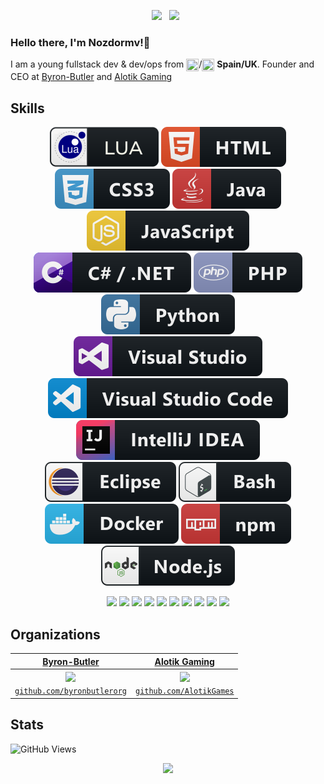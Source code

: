 <p align='center'>
<a href="https://twitter.com/nozdormv"><img height="64" src="https://cdn4.iconfinder.com/data/icons/social-media-icons-the-circle-set/48/twitter_circle-512.png"></a>&nbsp;&nbsp;
<a href="https://instagram.com/nozdormv"><img height="64" src="https://cdn4.iconfinder.com/data/icons/social-messaging-ui-color-shapes-2-free/128/social-instagram-new-circle-256.png"></a>&nbsp;&nbsp;
</p>  

### Hello there, I'm Nozdormv!👋

I am a young fullstack dev & dev/ops from <img width="20" height="20" align="center" src="https://emojipedia-us.s3.dualstack.us-west-1.amazonaws.com/thumbs/120/apple/325/flag-spain_1f1ea-1f1f8.png">/<img width="20" height="20" align="center" src="https://emojipedia-us.s3.dualstack.us-west-1.amazonaws.com/thumbs/120/apple/325/flag-united-kingdom_1f1ec-1f1e7.png"> **Spain/UK**. Founder and CEO at <a href="https://github.com/byronbutlerorg">Byron-Butler</a> and <a href="https://github.com/AlotikGaming">Alotik Gaming</a>

## Skills

   <p align="center">
      <img src="https://github.com/YisusOnDev/YisusOnDev/raw/8659315da5ae39e2635e7d2c1e2a6317163e3c72/lua.svg" />
      <img src="https://github.com/MikeCodesDotNET/ColoredBadges/raw/master/svg/dev/languages/html.svg" />
      <img src="https://github.com/MikeCodesDotNET/ColoredBadges/raw/master/svg/dev/languages/css3.svg" />
      <img src="https://github.com/MikeCodesDotNET/ColoredBadges/raw/master/svg/dev/languages/java.svg" />
      <img src="https://github.com/MikeCodesDotNET/ColoredBadges/raw/master/svg/dev/languages/js.svg" />
      <img src="https://github.com/MikeCodesDotNET/ColoredBadges/blob/master/svg/dev/languages/csharp_dotnet.svg" />
      <img src="https://github.com/MikeCodesDotNET/ColoredBadges/raw/master/svg/dev/languages/php.svg" alt="php" style="max-width: 100%;">
      <img src="https://github.com/MikeCodesDotNET/ColoredBadges/blob/master/svg/dev/languages/python.svg" />
      <img src="https://github.com/MikeCodesDotNET/ColoredBadges/raw/master/svg/dev/tools/visualstudio.svg" />
      <img src="https://github.com/MikeCodesDotNET/ColoredBadges/raw/master/svg/dev/tools/visualstudio_code.svg" />
      <img src="https://github.com/MikeCodesDotNET/ColoredBadges/blob/master/svg/dev/tools/jetbrains_intellij.svg" />
      <img src="https://github.com/MikeCodesDotNET/ColoredBadges/blob/master/svg/dev/tools/eclipse.svg" />
      <img src="https://github.com/MikeCodesDotNET/ColoredBadges/raw/master/svg/dev/tools/bash.svg" />
      <img src="https://github.com/MikeCodesDotNET/ColoredBadges/raw/master/svg/dev/tools/docker.svg" />
      <img src="https://github.com/MikeCodesDotNET/ColoredBadges/blob/master/svg/dev/services/npm.svg" />
      <img src="https://github.com/MikeCodesDotNET/ColoredBadges/raw/master/svg/dev/frameworks/nodejs.svg" alt="nodejs" style="max-width: 100%;">
   </p>
   
   <p align="center">
      <img src="https://raw.githubusercontent.com/sammwyy/sammwyy/master/skills/apache.png" height="42px" style="max-width: 100%;">
      <img src="https://raw.githubusercontent.com/sammwyy/sammwyy/master/skills/cloudflare.png" height="42px" style="max-width: 100%;">
      <img src="https://raw.githubusercontent.com/sammwyy/sammwyy/master/skills/electron.png" height="42px" style="max-width: 100%;">
      <img src="https://raw.githubusercontent.com/sammwyy/sammwyy/master/skills/mongo.png" height="42px" style="max-width: 100%;">
      <img src="https://raw.githubusercontent.com/sammwyy/sammwyy/master/skills/mariadb.png" height="42px" style="max-width: 100%;">
      <img src="https://raw.githubusercontent.com/sammwyy/sammwyy/master/skills/mysql.png" height="42px" style="max-width: 100%;">
      <img src="https://raw.githubusercontent.com/sammwyy/sammwyy/master/skills/react.png" height="42px" style="max-width: 100%;">
      <img src="https://raw.githubusercontent.com/sammwyy/sammwyy/master/skills/sql.png" height="42px" style="max-width: 100%;">
      <img src="https://imgs.search.brave.com/Z5F5Pk7C9LvEvhP1QK9ZmJSKcXRl0H21zjKARFyfI6Y/rs:fit:512:512:1/g:ce/aHR0cHM6Ly9wbmdp/bWFnZS5uZXQvd3At/Y29udGVudC91cGxv/YWRzLzIwMTgvMDYv/dW5pdHktbG9nby13/aGl0ZS1wbmctNS5w/bmc" height="42px" style="max-width: 100%; color: white;">
      <img src="https://imgs.search.brave.com/wTp5WbKx1j9-K33IoBkRiBzDz7Ebr3YVHWrwXoyXEtI/rs:fit:1125:1200:1/g:ce/aHR0cHM6Ly9hc2hl/c29mY3JlYXRpb24u/d2lraS9pbWFnZXMv/OC84My91bnJlYWwt/ZW5naW5lLWxvZ28u/cG5n" height="42px" style="max-width: 100%;">
   </p>
   
## Organizations 

<table align="center">
<thead>
<tr>
<th align="center"><a href="https://github.com/byronbutlerorg"><strong>Byron-Butler</strong></a></th>
<th align="center"><a href="https://github.com/AlotikGaming"><strong>Alotik Gaming</strong></a></th>
</tr>
</thead>
<tbody>
<tr>
<td align="center"><a target="_blank" rel="noopener noreferrer nofollow" href="https://avatars.githubusercontent.com/u/113119296?s=200&v=4"><img align="center" src="https://avatars.githubusercontent.com/u/113119296?s=200&v=4" height="100px" style="max-width: 100%;"></a></td>
<td align="center"><a target="_blank" rel="noopener noreferrer nofollow" href="https://avatars.githubusercontent.com/u/113121168?s=200&v=4"><img align="center" src="https://avatars.githubusercontent.com/u/113121168?s=200&v=4" height="100px" style="max-width: 100%;"></a></td>
</tr>
<tr>
<td align="center"><a href="http://github.com/byronbutlerorg"><code>github.com/byronbutlerorg</code></a></td>
<td align="center"><a href="http://github.com/AlotikGames"><code>github.com/AlotikGames</code></a></td>
</tr>
</tbody>
</table>
   
## Stats   

   ![GitHub Views](https://komarev.com/ghpvc/?username=nozdormv)

   <p align="center">
      <img width="45%" src="https://github-readme-stats.vercel.app/api?username=Nozdormv&layout=compact&theme=react&hide_border=true&count_private=true&show_icons=true"/>
   </p>
   
